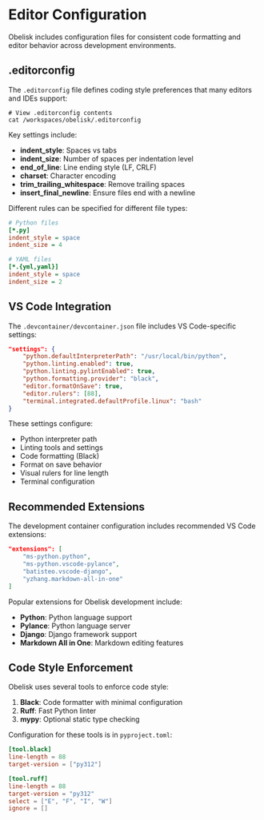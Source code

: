# Editor Configuration

Obelisk includes configuration files for consistent code formatting and editor behavior across development environments.

## .editorconfig

The `.editorconfig` file defines coding style preferences that many editors and IDEs support:

```
# View .editorconfig contents
cat /workspaces/obelisk/.editorconfig
```

Key settings include:
- **indent_style**: Spaces vs tabs
- **indent_size**: Number of spaces per indentation level
- **end_of_line**: Line ending style (LF, CRLF)
- **charset**: Character encoding
- **trim_trailing_whitespace**: Remove trailing spaces
- **insert_final_newline**: Ensure files end with a newline

Different rules can be specified for different file types:

```ini
# Python files
[*.py]
indent_style = space
indent_size = 4

# YAML files
[*.{yml,yaml}]
indent_style = space
indent_size = 2
```

## VS Code Integration

The `.devcontainer/devcontainer.json` file includes VS Code-specific settings:

```json
"settings": {
    "python.defaultInterpreterPath": "/usr/local/bin/python",
    "python.linting.enabled": true,
    "python.linting.pylintEnabled": true,
    "python.formatting.provider": "black",
    "editor.formatOnSave": true,
    "editor.rulers": [88],
    "terminal.integrated.defaultProfile.linux": "bash"
}
```

These settings configure:
- Python interpreter path
- Linting tools and settings
- Code formatting (Black)
- Format on save behavior
- Visual rulers for line length
- Terminal configuration

## Recommended Extensions

The development container configuration includes recommended VS Code extensions:

```json
"extensions": [
    "ms-python.python",
    "ms-python.vscode-pylance",
    "batisteo.vscode-django",
    "yzhang.markdown-all-in-one"
]
```

Popular extensions for Obelisk development include:
- **Python**: Python language support
- **Pylance**: Python language server
- **Django**: Django framework support
- **Markdown All in One**: Markdown editing features

## Code Style Enforcement

Obelisk uses several tools to enforce code style:

1. **Black**: Code formatter with minimal configuration
2. **Ruff**: Fast Python linter
3. **mypy**: Optional static type checking

Configuration for these tools is in `pyproject.toml`:

```toml
[tool.black]
line-length = 88
target-version = ["py312"]

[tool.ruff]
line-length = 88
target-version = "py312"
select = ["E", "F", "I", "W"]
ignore = []
```